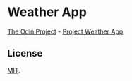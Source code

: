 # Weather App
[The Odin Project](https://www.theodinproject.com/) - [Project Weather App](https://www.theodinproject.com/courses/javascript/lessons/weather-app).

## License
[MIT](https://mit-license.org/).
